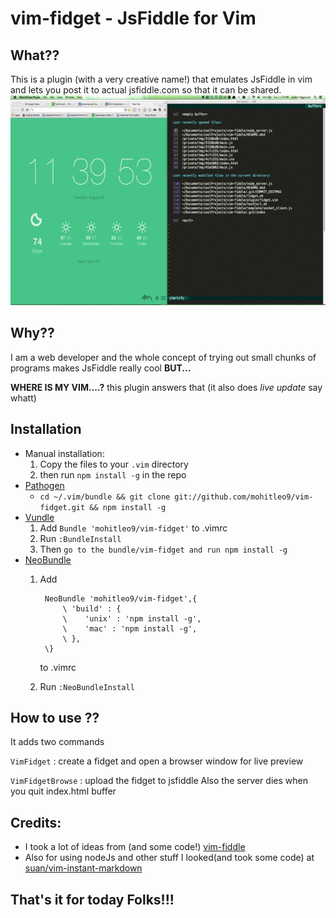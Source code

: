 # vim-fidget - JsFiddle for Vim
## What??
This is a plugin (with a very creative name!) that emulates JsFiddle in vim and lets you post it to actual jsfiddle.com so that it can be shared.
![SCREENCAST](/images/vim-fiddle.gif?raw=true "VIM-Fidget")

## Why??
I am a web developer and the whole concept of trying out small chunks of programs makes JsFiddle really cool **BUT...**

**WHERE IS MY VIM....?** this plugin answers that (it also does *live update* say whatt)

## Installation

- Manual installation:
  1. Copy the files to your `.vim` directory 
  2. then run `npm install -g` in the repo
- [Pathogen](https://github.com/tpope/vim-pathogen)
  - `cd ~/.vim/bundle && git clone git://github.com/mohitleo9/vim-fidget.git && npm install -g`
- [Vundle](https://github.com/gmarik/vundle)
  1. Add `Bundle 'mohitleo9/vim-fidget'` to .vimrc
  2. Run `:BundleInstall`
  3. Then `go to the bundle/vim-fidget and run npm install -g`
- [NeoBundle](https://github.com/Shougo/neobundle.vim)
  1.   Add 

            NeoBundle 'mohitleo9/vim-fidget',{
                \ 'build' : {
                \    'unix' : 'npm install -g',
                \    'mac' : 'npm install -g',
                \ },
            \} 
        to .vimrc
  2. Run `:NeoBundleInstall`

## How to use ??
It adds two commands 

`VimFidget` : create a fidget  and open a browser window for live preview

`VimFidgetBrowse` : upload the fidget to jsfiddle
Also the server dies when you quit index.html buffer

## Credits:
- I took a lot of ideas from (and some code!) [vim-fiddle](https://github.com/mharju/vim-fiddle)
- Also for using nodeJs and other stuff I looked(and took some code) at [suan/vim-instant-markdown](https://github.com/suan/vim-instant-markdown)

## That's it for today Folks!!!
